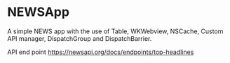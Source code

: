 # NEWSApp
A simple NEWS app with the use of Table, WKWebview, NSCache, Custom API manager, DispatchGroup and DispatchBarrier. 

API end point
https://newsapi.org/docs/endpoints/top-headlines

